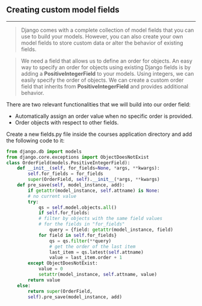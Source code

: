 ## Creating custom model fields
---

>Django comes with a complete collection of model fields that you can use to build your models. However, you can also create your
own model fields to store custom data or alter the behavior of existing fields.

>We need a field that allows us to define an order for objects. An easy
way to specify an order for objects using existing Django fields is by
adding a <b>PositiveIntegerField</b> to your models. Using integers, we can
easily specify the order of objects. We can create a custom order
field that inherits from <strong>PositiveIntegerField</strong> and provides additional
behavior.

There are two relevant functionalities that we will build into our order field:

* Automatically assign an order value when no
specific order is provided.
* Order objects with respect to other fields.

Create a new fields.py file inside the courses application directory and
add the following code to it:

```python
from django.db import models
from django.core.exceptions import ObjectDoesNotExist
class OrderField(models.PositiveIntegerField):
    def __init__(self, for_fields=None, *args, **kwargs):
        self.for_fields = for_fields
        super(OrderField, self).__init__(*args, **kwargs)
    def pre_save(self, model_instance, add):
        if getattr(model_instance, self.attname) is None:
        # no current value
        try:
            qs = self.model.objects.all()
            if self.for_fields:
            # filter by objects with the same field values
            # for the fields in "for_fields"
                query = {field: getattr(model_instance, field)
            for field in self.for_fields}
                qs = qs.filter(**query)
                # get the order of the last item
                last_item = qs.latest(self.attname)
                value = last_item.order + 1
        except ObjectDoesNotExist:
            value = 0
            setattr(model_instance, self.attname, value)
        return value
    else:
        return super(OrderField,
        self).pre_save(model_instance, add)
```